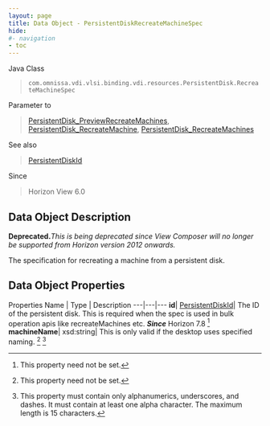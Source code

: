 ```yaml
---
layout: page
title: Data Object - PersistentDiskRecreateMachineSpec
hide:
#- navigation
- toc
---
```






Java Class
> `com.omnissa.vdi.vlsi.binding.vdi.resources.PersistentDisk.RecreateMachineSpec`

Parameter to
> [PersistentDisk_PreviewRecreateMachines](vdi.resources.PersistentDisk.md#previewRecreateMachines), [PersistentDisk_RecreateMachine](vdi.resources.PersistentDisk.md#recreateMachine), [PersistentDisk_RecreateMachines](vdi.resources.PersistentDisk.md#recreateMachines)

See also
> [PersistentDiskId](vdi.entity.PersistentDiskId.md)

Since
> Horizon View 6.0


## Data Object Description

**Deprecated.**_This is being deprecated since View Composer will no longer be supported from Horizon version 2012 onwards._

The specification for recreating a machine from a persistent disk.

## Data Object Properties
Properties
Name |  Type |  Description
---|---|---
**id**| [PersistentDiskId](vdi.entity.PersistentDiskId.md)|  The ID of the persistent disk. This is required when the spec is used in bulk operation apis like recreateMachines etc.  **_Since_** Horizon 7.8 [^1]
**machineName**|  xsd:string|  This is only valid if the desktop uses specified naming. [^1] [^196]


 


[^1]: This property need not be set.
[^196]: This property must contain only alphanumerics, underscores, and dashes. It must contain at least one alpha character. The maximum length is 15 characters.